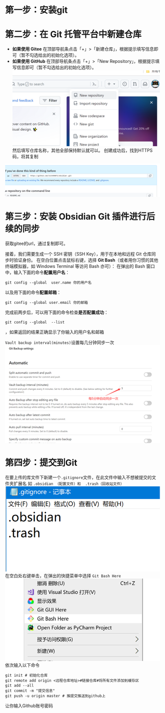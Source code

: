 # 第一步：安装git
# 第二步：在 Git 托管平台中新建仓库

- **如果使用 Gitee** 在顶部导航条点击「+」>「新建仓库」，根据提示填写信息即可（暂不勾选给出的初始化选项）。
- **如果使用 GitHub** 在顶部导航条点击「+」>「New Repository」，根据提示填写信息即可（暂不勾选给出的初始化选项）。
![GitHub](img/img7.png)
然后填写仓库名称，其他全部保持默认就可以。
创建成功后，找到HTTPS码，将其复制

![httpimg](img/img8.png)
# 第三步：安装 Obsidian Git 插件进行后续的同步

获取gitee的url，通过复制即可。

接着，我们需要生成一个 SSH 密钥（SSH Key），用于在本地和远程 Git 仓库同步时验证身份。
在空白位置点击鼠标右键，选择 **Git Bash**（或者用你习惯的其他终端模拟器，如 Windows Terminal 等访问 Bash 亦可）：
在弹出的 Bash 窗口中，输入下面的命令**配置用户名**：

```
git config --global  user.name 你的用户名
```

以及用下面的命令**配置邮箱**：

```
git config --global user.email 你的邮箱
```

完成前两步后，可以用下面的命令检查**是否配置成功**：

```
git config --global  --list 
```
，如果返回的结果正确显示了你输入的用户名和邮箱

`Vault backup interval(minutes)`设置每几分钟同步一次
![gitbackupset](img/gitbackupset.png)
# 第四步：提交到Git

在要上传的库文件下新建一个`.gitignore`文件，在此文件中输入不想被提交的文件夹扩展名
如 `.obsidian （配置文件）和  .trash（回收站文件）`
![gitignore |400](img/gitignore.png)
在空白处右键单击，在弹出的快捷菜单中选择 `Git Bash Here`
![gitbash|500](img/img9.png)
依次输入以下命令
```
git init # 初始化仓库
git remote add origin <远程仓库地址>#链接仓库#将所有文件添加到缓存区
git add --all
git commit -m "提交信息"
git push -u origin master # 推提交推送到github上
```
让你输入Github账号密码



